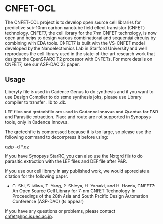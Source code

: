 # CNFET-OCL
The CNFET-OCL project is to develop open source cell libraries for predictive sub-10nm carbon nanotube field effect transistor (CNFET) technology. CNFET7, the cell library for the 7nm CNFET technology, is now open and helps to design various combinational and sequential circuits by combining with EDA tools. CNFET7 is built with the VS-CNFET model developed by the Nanoelectronics Lab in Stanford University and well reproduces the cell library used in the state-of-the-art research work that designs the OpenSPARC T2 processor with CNFETs. For more details on CNFET7, see our ASP-DAC'23 paper.

## Usage
Liberyty file is used in Cadence Genus to do synthesis and if you want to use Design Compiler to do some synthesis jobs, please use Library compiler to transfer .lib to .db. 

LEF files and qrctechfile are used in Cadence Innovus and Quantus for P&R and Parasitic extraction.
Place and route are not supported in Synopsys tools, only in Cadence Innovus.

The qrctechfile is compressed because it is too large, so please use the following command to decompress it before using:

gzip -d *.gz

If you have Synopsys StarRC, you can also use the Nxtgrd file to do parasitic extraction with the LEF files and DEF file after P&R.

If you use our cell library in any published work, we would appreciate a citation for the following paper.

- C. Shi, S. Miwa, T. Yang, R. Shioya, H. Yamaki, and H. Honda, CNFET7: An Open Source Cell Library for 7-nm CNFET Technology, In Proceedings of the 28th Asia and South Pacific Design Automation Conference (ASP-DAC) (to appear)

If you have any questions or problems, please contact cnfet@hpc.is.uec.ac.jp.
